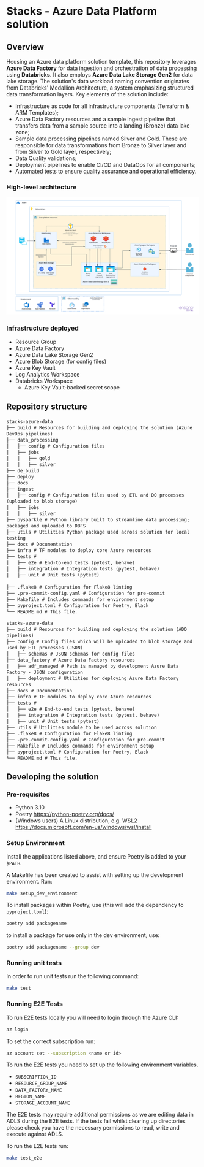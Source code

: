 # Stacks - Azure Data Platform solution

## Overview

Housing an Azure data platform solution template, this repository leverages **Azure Data Factory**
for data ingestion and orchestration of data processing using **Databricks**. It also employs
**Azure Data Lake Storage Gen2** for data lake storage. The solution's data workload naming
convention originates from Databricks' Medallion Architecture, a system emphasizing structured data
transformation layers. Key elements of the solution include:
* Infrastructure as code for all infrastructure components (Terraform & ARM Templates);
* Azure Data Factory resources and a sample ingest pipeline that transfers data from a sample source
into a landing (Bronze) data lake zone;
* Sample data processing pipelines named Silver and Gold. These are responsible for data
transformations from Bronze to Silver layer and from Silver to Gold layer, respectively;
* Data Quality validations;
* Deployment pipelines to enable CI/CD and DataOps for all components;
* Automated tests to ensure quality assurance and operational efficiency.

### High-level architecture

![High-level architecture](docs/workloads/azure/data/images/Stacks_Azure_Data_Platform-HLD.png?raw=true "High-level architecture")

### Infrastructure deployed
* Resource Group
* Azure Data Factory
* Azure Data Lake Storage Gen2
* Azure Blob Storage (for config files)
* Azure Key Vault
* Log Analytics Workspace
* Databricks Workspace
  * Azure Key Vault-backed secret scope

## Repository structure
```
stacks-azure-data
├── build # Resources for building and deploying the solution (Azure DevOps pipelines)
├── data_processing
│   ├── config # Configuration files
│   ├── jobs
│   │   ├── gold
│   │   ├── silver
├── de_build
├── deploy
├── docs
├── ingest
│   ├── config # Configuration files used by ETL and DQ processes (uploaded to blob storage)
│   ├── jobs
│   │   ├── silver
├── pysparkle # Python library built to streamline data processing; packaged and uploaded to DBFS
├── utils # Utilities Python package used across solution for local testing
├── docs # Documentation
├── infra # TF modules to deploy core Azure resources
├── tests #
│   ├── e2e # End-to-end tests (pytest, behave)
│   ├── integration # Integration tests (pytest, behave)
|   ├── unit # Unit tests (pytest)

├── .flake8 # Configuration for Flake8 linting
├── .pre-commit-config.yaml # Configuration for pre-commit
├── Makefile # Includes commands for environment setup
├── pyproject.toml # Configuration for Poetry, Black
└── README.md # This file.
```


```
stacks-azure-data
├── build # Resources for building and deploying the solution (ADO pipelines)
├── config # Config files which will be uploaded to blob storage and used by ETL processes (JSON)
│   ├── schemas # JSON schemas for config files
├── data_factory # Azure Data Factory resources
│   ├── adf_managed # Path is managed by development Azure Data Factory - JSON configuration
│   ├── deployment # Utilities for deploying Azure Data Factory resources
├── docs # Documentation
├── infra # TF modules to deploy core Azure resources
├── tests #
│   ├── e2e # End-to-end tests (pytest, behave)
│   ├── integration # Integration tests (pytest, behave)
|   ├── unit # Unit tests (pytest)
├── utils # Utilities module to be used across solution
├── .flake8 # Configuration for Flake8 linting
├── .pre-commit-config.yaml # Configuration for pre-commit
├── Makefile # Includes commands for environment setup
├── pyproject.toml # Configuration for Poetry, Black
└── README.md # This file.
```

## Developing the solution

### Pre-requisites

* Python 3.10
* Poetry https://python-poetry.org/docs/
* (Windows users) A Linux distribution, e.g. WSL2 https://docs.microsoft.com/en-us/windows/wsl/install

### Setup Environment
Install the applications listed above, and ensure Poetry is added to your `$PATH`.

A Makefile has been created to assist with setting up the development environment. Run:
```bash
make setup_dev_environment
```

To install packages within Poetry, use (this will add the dependency to `pyproject.toml`):
```bash
poetry add packagename
```
to install a package for use only in the dev environment, use:
```bash
poetry add packagename --group dev
```

### Running unit tests

In order to run unit tests run the following command:

```bash
make test
```

### Running E2E Tests

To run E2E tests locally you will need to login through the Azure CLI:

```bash
az login 
```

To set the correct subscription run:

```bash
az account set --subscription <name or id>
```

To run the E2E tests you need to set up the following environment variables.

- `SUBSCRIPTION_ID`
- `RESOURCE_GROUP_NAME`
- `DATA_FACTORY_NAME`
- `REGION_NAME`
- `STORAGE_ACCOUNT_NAME`

The E2E tests may require additional permissions as we are editing data in ADLS during the E2E tests. If the tests fail
whilst clearing up directories please check you have the necessary permissions to read, write and execute against ADLS.

To run the E2E tests run:

```bash
make test_e2e
```